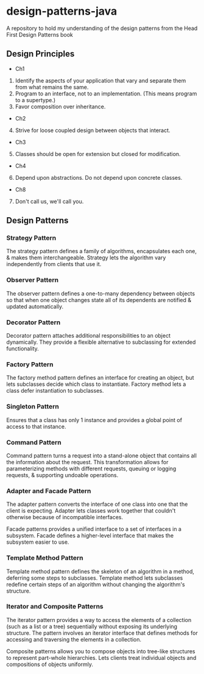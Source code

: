 # design-patterns-java

A repository to hold my understanding of the design patterns from the Head First Design Patterns book

## Design Principles

+ Ch1

1. Identify the aspects of your application that vary and separate them from what remains the same.
2. Program to an interface, not to an implementation. (This means program to a supertype.)
3. Favor composition over inheritance.

+ Ch2

4. Strive for loose coupled design between objects that interact.

+ Ch3

5. Classes should be open for extension but closed for modification.

+ Ch4

6. Depend upon abstractions. Do not depend upon concrete classes.

+ Ch8

7. Don't call us, we'll call you.


## Design Patterns

### Strategy Pattern

The strategy pattern defines a family of algorithms, encapsulates each one, & makes them interchangeable.
Strategy lets the algorithm vary independently from clients that use it.

### Observer Pattern

The observer pattern defines a one-to-many dependency between objects so that when one object changes state
all of its dependents are notified & updated automatically.

### Decorator Pattern

Decorator pattern attaches additional responsibilities to an object dynamically.
They provide a flexible alternative to subclassing for extended functionality.

### Factory Pattern

The factory method pattern defines an interface for creating an object, but lets subclasses decide which class to instantiate.
Factory method lets a class defer instantiation to subclasses.

### Singleton Pattern

Ensures that a class has only 1 instance and provides a global point of access to that instance.

### Command Pattern

Command pattern turns a request into a stand-alone object that contains all the information about the request.
This transformation allows for parameterizing methods with different requests, queuing or logging requests, & supporting undoable operations.

### Adapter and Facade Pattern

The adapter pattern converts the interface of one class into one that the client is expecting.
Adapter lets classes work together that couldn't otherwise because of incompatible interfaces.

Facade patterns provides a unified interface to a set of interfaces in a subsystem.
Facade defines a higher-level interface that makes the subsystem easier to use.

### Template Method Pattern

Template method pattern defines the skeleton of an algorithm in a method, deferring some steps to subclasses.
Template method lets subclasses redefine certain steps of an algorithm without changing the algorithm's structure.

### Iterator and Composite Patterns

The iterator pattern provides a way to access the elements of a collection (such as a list or a tree) sequentially without exposing its underlying structure.
The pattern involves an iterator interface that defines methods for accessing and traversing the elements in a collection.

Composite patterns allows you to compose objects into tree-like structures to represent part-whole hierarchies.
Lets clients treat individual objects and compositions of objects uniformly.
